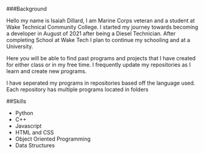 ###Background

Hello my name is Isaiah Dillard,
  I am Marine Corps veteran and a student at Wake Technical Community College. I started my journey towards becoming a developer in August of 2021 after being a Diesel Technician. After completing School at Wake Tech I plan to continue my schooling and at a University.
  
 Here you will be able to find past programs and projects that I have created for either class or in my free time. I frequently update my repositories as I learn and create new programs. 
 
 I have seperated my programs in repositories based off the language used.
 Each repository has multiple programs located in folders 

##Skills
- Python
- C++
- Javascript
- HTML and CSS
- Object Oriented Programming
- Data Structures
